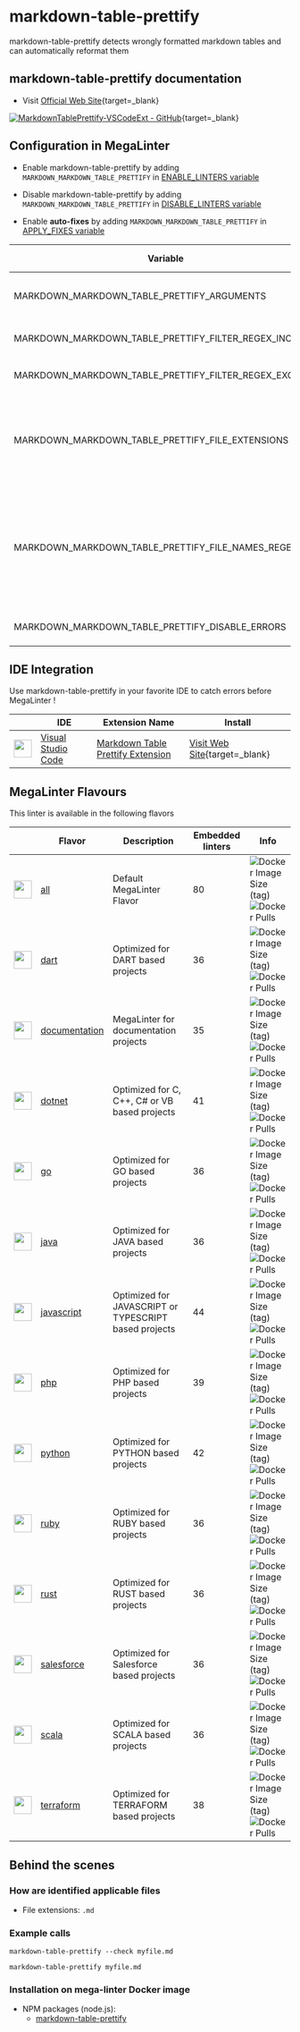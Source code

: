 <!-- markdownlint-disable MD033 MD041 -->
<!-- Generated by .automation/build.py, please do not update manually -->
# markdown-table-prettify

markdown-table-prettify detects wrongly formatted markdown tables and can automatically reformat them

## markdown-table-prettify documentation

- Visit [Official Web Site](https://www.npmjs.com/package/markdown-table-prettify){target=_blank}

[![MarkdownTablePrettify-VSCodeExt - GitHub](https://gh-card.dev/repos/darkriszty/MarkdownTablePrettify-VSCodeExt.svg?fullname=)](https://github.com/darkriszty/MarkdownTablePrettify-VSCodeExt){target=_blank}

## Configuration in MegaLinter

- Enable markdown-table-prettify by adding `MARKDOWN_MARKDOWN_TABLE_PRETTIFY` in [ENABLE_LINTERS variable](https://megalinter.io/configuration/#activation-and-deactivation)
- Disable markdown-table-prettify by adding `MARKDOWN_MARKDOWN_TABLE_PRETTIFY` in [DISABLE_LINTERS variable](https://megalinter.io/configuration/#activation-and-deactivation)

- Enable **auto-fixes** by adding `MARKDOWN_MARKDOWN_TABLE_PRETTIFY` in [APPLY_FIXES variable](https://megalinter.io/configuration/#apply-fixes)

| Variable                                              | Description                                                                                                                                                                                  | Default value      |
|-------------------------------------------------------|----------------------------------------------------------------------------------------------------------------------------------------------------------------------------------------------|--------------------|
| MARKDOWN_MARKDOWN_TABLE_PRETTIFY_ARGUMENTS            | User custom arguments to add in linter CLI call<br/>Ex: `-s --foo "bar"`                                                                                                                     |                    |
| MARKDOWN_MARKDOWN_TABLE_PRETTIFY_FILTER_REGEX_INCLUDE | Custom regex including filter<br/>Ex: `(src|lib)`                                                                                                                                            | Include every file |
| MARKDOWN_MARKDOWN_TABLE_PRETTIFY_FILTER_REGEX_EXCLUDE | Custom regex excluding filter<br/>Ex: `(test|examples)`                                                                                                                                      | Exclude no file    |
| MARKDOWN_MARKDOWN_TABLE_PRETTIFY_FILE_EXTENSIONS      | Allowed file extensions. `"*"` matches any extension, `""` matches empty extension. Empty list excludes all files<br/>Ex: `[".py", ""]`                                                      | `[".md"]`          |
| MARKDOWN_MARKDOWN_TABLE_PRETTIFY_FILE_NAMES_REGEX     | File name regex filters. Regular expression list for filtering files by their base names using regex full match. Empty list includes all files<br/>Ex: `["Dockerfile(-.+)?", "Jenkinsfile"]` | Include every file |
| MARKDOWN_MARKDOWN_TABLE_PRETTIFY_DISABLE_ERRORS       | Run linter but consider errors as warnings                                                                                                                                                   | `true`             |

## IDE Integration

Use markdown-table-prettify in your favorite IDE to catch errors before MegaLinter !

| <!-- -->                                                                                                                                    | IDE                                                  | Extension Name                                                                                     | Install                                                                                        |
|---------------------------------------------------------------------------------------------------------------------------------------------|------------------------------------------------------|----------------------------------------------------------------------------------------------------|------------------------------------------------------------------------------------------------|
| <img src="https://github.com/megalinter/megalinter/raw/main/docs/assets/icons/vscode.ico" alt="" height="32px" class="megalinter-icon"></a> | [Visual Studio Code](https://code.visualstudio.com/) | [Markdown Table Prettify Extension](https://github.com/darkriszty/MarkdownTablePrettify-VSCodeExt) | [Visit Web Site](https://github.com/darkriszty/MarkdownTablePrettify-VSCodeExt){target=_blank} |

## MegaLinter Flavours

This linter is available in the following flavors

| <!-- -->                                                                                                                                                 | Flavor                                                        | Description                                           | Embedded linters | Info                                                                                                                                                                                                 |
|----------------------------------------------------------------------------------------------------------------------------------------------------------|---------------------------------------------------------------|-------------------------------------------------------|------------------|------------------------------------------------------------------------------------------------------------------------------------------------------------------------------------------------------|
| <img src="https://github.com/megalinter/megalinter/raw/main/docs/assets/images/mega-linter-square.png" alt="" height="32px" class="megalinter-icon"></a> | [all](https://megalinter.io/supported-linters/)               | Default MegaLinter Flavor                             | 80               | ![Docker Image Size (tag)](https://img.shields.io/docker/image-size/megalinter/megalinter/v5) ![Docker Pulls](https://img.shields.io/docker/pulls/megalinter/megalinter)                             |
| <img src="https://github.com/megalinter/megalinter/raw/main/docs/assets/icons/dart.ico" alt="" height="32px" class="megalinter-icon"></a>                | [dart](https://megalinter.io/flavors/dart/)                   | Optimized for DART based projects                     | 36               | ![Docker Image Size (tag)](https://img.shields.io/docker/image-size/megalinter/megalinter-dart/v5) ![Docker Pulls](https://img.shields.io/docker/pulls/megalinter/megalinter-dart)                   |
| <img src="https://github.com/megalinter/megalinter/raw/main/docs/assets/icons/documentation.ico" alt="" height="32px" class="megalinter-icon"></a>       | [documentation](https://megalinter.io/flavors/documentation/) | MegaLinter for documentation projects                 | 35               | ![Docker Image Size (tag)](https://img.shields.io/docker/image-size/megalinter/megalinter-documentation/v5) ![Docker Pulls](https://img.shields.io/docker/pulls/megalinter/megalinter-documentation) |
| <img src="https://github.com/megalinter/megalinter/raw/main/docs/assets/icons/dotnet.ico" alt="" height="32px" class="megalinter-icon"></a>              | [dotnet](https://megalinter.io/flavors/dotnet/)               | Optimized for C, C++, C# or VB based projects         | 41               | ![Docker Image Size (tag)](https://img.shields.io/docker/image-size/megalinter/megalinter-dotnet/v5) ![Docker Pulls](https://img.shields.io/docker/pulls/megalinter/megalinter-dotnet)               |
| <img src="https://github.com/megalinter/megalinter/raw/main/docs/assets/icons/go.ico" alt="" height="32px" class="megalinter-icon"></a>                  | [go](https://megalinter.io/flavors/go/)                       | Optimized for GO based projects                       | 36               | ![Docker Image Size (tag)](https://img.shields.io/docker/image-size/megalinter/megalinter-go/v5) ![Docker Pulls](https://img.shields.io/docker/pulls/megalinter/megalinter-go)                       |
| <img src="https://github.com/megalinter/megalinter/raw/main/docs/assets/icons/java.ico" alt="" height="32px" class="megalinter-icon"></a>                | [java](https://megalinter.io/flavors/java/)                   | Optimized for JAVA based projects                     | 36               | ![Docker Image Size (tag)](https://img.shields.io/docker/image-size/megalinter/megalinter-java/v5) ![Docker Pulls](https://img.shields.io/docker/pulls/megalinter/megalinter-java)                   |
| <img src="https://github.com/megalinter/megalinter/raw/main/docs/assets/icons/javascript.ico" alt="" height="32px" class="megalinter-icon"></a>          | [javascript](https://megalinter.io/flavors/javascript/)       | Optimized for JAVASCRIPT or TYPESCRIPT based projects | 44               | ![Docker Image Size (tag)](https://img.shields.io/docker/image-size/megalinter/megalinter-javascript/v5) ![Docker Pulls](https://img.shields.io/docker/pulls/megalinter/megalinter-javascript)       |
| <img src="https://github.com/megalinter/megalinter/raw/main/docs/assets/icons/php.ico" alt="" height="32px" class="megalinter-icon"></a>                 | [php](https://megalinter.io/flavors/php/)                     | Optimized for PHP based projects                      | 39               | ![Docker Image Size (tag)](https://img.shields.io/docker/image-size/megalinter/megalinter-php/v5) ![Docker Pulls](https://img.shields.io/docker/pulls/megalinter/megalinter-php)                     |
| <img src="https://github.com/megalinter/megalinter/raw/main/docs/assets/icons/python.ico" alt="" height="32px" class="megalinter-icon"></a>              | [python](https://megalinter.io/flavors/python/)               | Optimized for PYTHON based projects                   | 42               | ![Docker Image Size (tag)](https://img.shields.io/docker/image-size/megalinter/megalinter-python/v5) ![Docker Pulls](https://img.shields.io/docker/pulls/megalinter/megalinter-python)               |
| <img src="https://github.com/megalinter/megalinter/raw/main/docs/assets/icons/ruby.ico" alt="" height="32px" class="megalinter-icon"></a>                | [ruby](https://megalinter.io/flavors/ruby/)                   | Optimized for RUBY based projects                     | 36               | ![Docker Image Size (tag)](https://img.shields.io/docker/image-size/megalinter/megalinter-ruby/v5) ![Docker Pulls](https://img.shields.io/docker/pulls/megalinter/megalinter-ruby)                   |
| <img src="https://github.com/megalinter/megalinter/raw/main/docs/assets/icons/rust.ico" alt="" height="32px" class="megalinter-icon"></a>                | [rust](https://megalinter.io/flavors/rust/)                   | Optimized for RUST based projects                     | 36               | ![Docker Image Size (tag)](https://img.shields.io/docker/image-size/megalinter/megalinter-rust/v5) ![Docker Pulls](https://img.shields.io/docker/pulls/megalinter/megalinter-rust)                   |
| <img src="https://github.com/megalinter/megalinter/raw/main/docs/assets/icons/salesforce.ico" alt="" height="32px" class="megalinter-icon"></a>          | [salesforce](https://megalinter.io/flavors/salesforce/)       | Optimized for Salesforce based projects               | 36               | ![Docker Image Size (tag)](https://img.shields.io/docker/image-size/megalinter/megalinter-salesforce/v5) ![Docker Pulls](https://img.shields.io/docker/pulls/megalinter/megalinter-salesforce)       |
| <img src="https://github.com/megalinter/megalinter/raw/main/docs/assets/icons/scala.ico" alt="" height="32px" class="megalinter-icon"></a>               | [scala](https://megalinter.io/flavors/scala/)                 | Optimized for SCALA based projects                    | 36               | ![Docker Image Size (tag)](https://img.shields.io/docker/image-size/megalinter/megalinter-scala/v5) ![Docker Pulls](https://img.shields.io/docker/pulls/megalinter/megalinter-scala)                 |
| <img src="https://github.com/megalinter/megalinter/raw/main/docs/assets/icons/terraform.ico" alt="" height="32px" class="megalinter-icon"></a>           | [terraform](https://megalinter.io/flavors/terraform/)         | Optimized for TERRAFORM based projects                | 38               | ![Docker Image Size (tag)](https://img.shields.io/docker/image-size/megalinter/megalinter-terraform/v5) ![Docker Pulls](https://img.shields.io/docker/pulls/megalinter/megalinter-terraform)         |

## Behind the scenes

### How are identified applicable files

- File extensions: `.md`

<!-- markdownlint-disable -->
<!-- /* cSpell:disable */ -->

### Example calls

```shell
markdown-table-prettify --check myfile.md
```

```shell
markdown-table-prettify myfile.md
```


### Installation on mega-linter Docker image

- NPM packages (node.js):
  - [markdown-table-prettify](https://www.npmjs.com/package/markdown-table-prettify)
